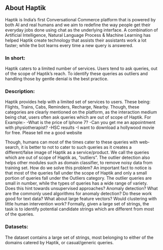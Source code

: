## About Haptik

Haptik is India’s first Conversational Commerce platform that is powered by both AI and real
humans and we aim to redefine the way people get their everyday jobs done using chat as the
underlying interface.
A combination of Artificial Intelligence, Natural Language Process & Machine Learning has
helped Haptik create technology that assists their assistants work a lot faster; while the bot
learns every time a new query is answered.

### In short:
Haptik caters to a limited number of services. Users tend to ask queries, out of the scope of
Haptik’s reach. To identify these queries as outliers and handling those by gentle denial is the
best practice.

### Description:

Haptik provides help with a limited set of services to users. These being: Flights, Trains, Cabs,
Reminders, Recharge, Nearby. Though, these categories are clearly mentioned on the platform,
as the interaction medium being chat, users often ask queries which are out of scope of Haptik.
For Example:-
-What is the price of Iphone 7?
-Can you get me an appointment with physiotherapist?
-HSC results
-I want to download a hollywood movie for free. Please tell me a good website

Though, humans can most of the times cater to these queries with web-search, it is better to not
to cater to such queries as it creates a different/false image of Haptik as a service/product. We
call the queries which are out of scope of Haptik as, “outliers”. The outlier detection also helps
other modules such as domain classifier, to remove noisy data from training set.
How do we solve this problem? An important fact to notice is that most of the queries fall under
the scope of Haptik and only a small portion of queries fall under the Outliers category. The
outlier queries are small in number, while the types of queries has a wide range of variety. Does
this hint towards unsupervised approaches? Anomaly detection? What are the commonly used
algorithms for anomaly detection? Do these work good for text data? What about large feature
vectors? Would clustering with little human intervention work?
Formally, given a large set of strings, the task is to identify potential candidate strings which are
different from most of the queries.

### Datasets:
The dataset contains a large set of strings, most belonging to either of the domains catered by
Haptik, or casual/generic queries.
